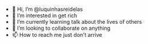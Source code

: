 - 👋 Hi, I’m @luquinhasreidelas
- 👀 I’m interested in get rich
- 🌱 I’m currently learning talk about the lives of others
- 💞️ I’m looking to collaborate on anything
- 📫 How to reach me just don't arrive

<!---
luquinhasreidelas/luquinhasreidelas is a ✨ special ✨ repository because its `README.md` (this file) appears on your GitHub profile.
You can click the Preview link to take a look at your changes.
--->
